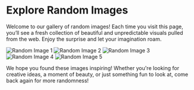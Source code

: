 # Explore Random Images

Welcome to our gallery of random images! Each time you visit this page, you’ll see a fresh collection of beautiful and unpredictable visuals pulled from the web. Enjoy the surprise and let your imagination roam.

![Random Image 1](https://picsum.photos/300/200?random=1)
![Random Image 2](https://picsum.photos/300/200?random=2)
![Random Image 3](https://picsum.photos/300/200?random=3)
![Random Image 4](https://picsum.photos/300/200?random=4)
![Random Image 5](https://picsum.photos/300/200?random=5)

We hope you found these images inspiring! Whether you're looking for creative ideas, a moment of beauty, or just something fun to look at, come back again for more randomness!